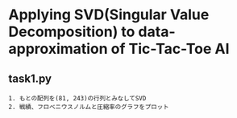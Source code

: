 # Applying SVD(Singular Value Decomposition) to data-approximation of Tic-Tac-Toe AI


## task1.py
    1. もとの配列を(81, 243)の行列とみなしてSVD
    2. 戦績、フロべニウスノルムと圧縮率のグラフをプロット
